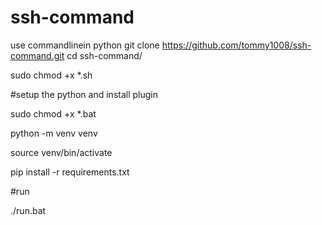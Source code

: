 # ssh-command
 use commandlinein python 
git clone https://github.com/tommy1008/ssh-command.git
cd ssh-command/

sudo chmod +x *.sh

#setup the python and install plugin

sudo chmod +x *.bat 

python -m venv venv 

source venv/bin/activate 

pip install -r requirements.txt 

#run

./run.bat

